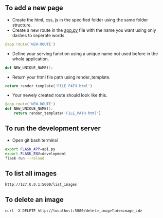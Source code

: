 ## To add a new page
* Create the html, css, js in the specified folder using the same folder structure.
* Create a new route in the [app.py](./app.py) file with the name you want using only dashes to seperate words.
```PYTHON
@app.route('NEW-ROUTE')
```
* Define your serving function using a unique name not used before in the whole application.
```PYTHON
def NEW_UNIQUE_NAME():
```
* Return your html file path using render_template.
```PYTHON
return render_template('FILE_PATH.html')
```
* Your newely created route should look like this.
```PYTHON
@app.route('NEW-ROUTE')
def NEW_UNIQUE_NAME():
    return render_template('FILE_PATH.html')
```

## To run the development server
* Open git bash terminal
```bash
export FLASK_APP=api.py
export FLASK_ENV=development
flask run --reload
```

## To list all images

```
http://127.0.0.1:5000/list_images
```

## To delete an image
```
curl -X DELETE http://localhost:5000/delete_image?id=<image_id>
```